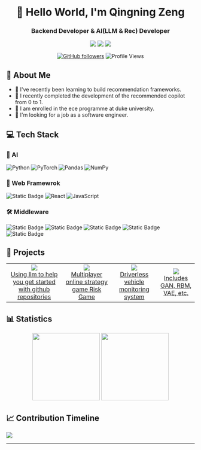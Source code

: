 <div align="center">
  
# 🌟 Hello World, I'm Qingning Zeng
### Backend Developer & AI(LLM & Rec) Developer


<p>
  <a href="mailto:52068838a@gmail.com"><img src="https://img.shields.io/badge/Email-ffffff?style=for-the-badge&logo=gmail&logoColor=black"/></a>
  <a href="https://github.com/addw1"><img src="https://img.shields.io/badge/GitHub-ffffff?style=for-the-badge&logo=github&logoColor=black"/></a>
  <a href="https://www.linkedin.com/in/qingning-zeng-6b70252b2"><img src="https://img.shields.io/badge/Linkedin-ffffff?style=for-the-badge&logo=linkedin&logoColor=black"/></a>
  <br/>
</p>

[![GitHub followers](https://img.shields.io/github/followers/zjrwtx?style=social)](https://github.com/addw1)
![Profile Views](https://komarev.com/ghpvc/?username=addw1&color=blueviolet)

</div>

## 🎯 About Me 


- 🔭 I've recently been learning to build recommendation frameworks.
- 🚀 I recently completed the development of the recommended copilot from 0 to 1.
- 🌱 I am enrolled in the ece programme at duke university.
- 🎯 I'm looking for a job as a software engineer.

## 💻 Tech Stack

### 🤖 AI 
![Python](https://img.shields.io/badge/Python-3776AB?style=for-the-badge&logo=python&logoColor=white)
![PyTorch](https://img.shields.io/badge/PyTorch-EE4C2C?style=for-the-badge&logo=pytorch&logoColor=white)
![Pandas](https://img.shields.io/badge/Pandas-150458?style=for-the-badge&logo=pandas&logoColor=white)
![NumPy](https://img.shields.io/badge/NumPy-013243?style=for-the-badge&logo=numpy&logoColor=white)

### 🎨 Web Framewrok
![Static Badge](https://img.shields.io/badge/Springboot-Green?style=for-the-badge&logo=spring&logoColor=grey)
![React](https://img.shields.io/badge/React-20232A?style=for-the-badge&logo=react&logoColor=61DAFB)
![JavaScript](https://img.shields.io/badge/JavaScript-F7DF1E?style=for-the-badge&logo=javascript&logoColor=black)


### 🛠️ Middleware
![Static Badge](https://img.shields.io/badge/Mysql-blue?style=for-the-badge&logo=Mysql&logoColor=black)
![Static Badge](https://img.shields.io/badge/Redis-red?style=for-the-badge&logo=redis&logoColor=black)
![Static Badge](https://img.shields.io/badge/Kafka-orange?style=for-the-badge&logo=Apache&logoColor=white)
![Static Badge](https://img.shields.io/badge/Flink-purple?style=for-the-badge&logo=apacheflink&logoColor=white)
![Static Badge](https://img.shields.io/badge/Spark-%20pink?style=for-the-badge&logo=apachespark&logoColor=white)


## 🚀 Projects

<table>
  <tr>
    <td align="center">
      <a href="https://github.com/addw1/matrixorigin.io.summer">
        <img src="https://img.shields.io/badge/Bot-blue?style=for-the-badge&logo=bot&logoColor=white"/>
        <br />Using llm to help you get started with github repositories
      </a>
    </td>
     <td align="center">
      <a href="https://github.com/addw1/risc_game_backend">
        <img src="https://img.shields.io/badge/Game-red?style=for-the-badge&logo=game&logoColor=white"/>
        <br />Multiplayer online strategy game Risk Game
      </a>
    </td>
    <td align="center">
      <a href="https://github.com/addw1/Car-Monitor">
        <img src="https://img.shields.io/badge/Car-green?style=for-the-badge&logoColor=white"/>
        <br />Driverless vehicle monitoring system
      </a>
    </td>
    <td align="center">
      <a href="https://github.com/addw1/GenerativeModel">
        <img src="https://img.shields.io/badge/GAN-purple?style=for-the-badge&logoColor=white"/>
        <br />Includes GAN, RBM, VAE, etc.
      </a>
    </td>
  </tr>
</table>

## 📊 Statistics

<div align="center">
  <img height="180em" src="https://github-readme-stats.vercel.app/api?username=addw1&show_icons=true&theme=ambient_gradient&include_all_commits=true&count_private=true"/>
  <img height="180em" src="https://github-readme-stats.vercel.app/api/top-langs/?username=addw1&layout=compact&langs_count=8&theme=ambient_gradient"/>
</div>


## 📈 Contribution Timeline
![](https://github-readme-activity-graph.vercel.app/graph?username=addw1&theme=vue)

---

<div align="center">


</div>
